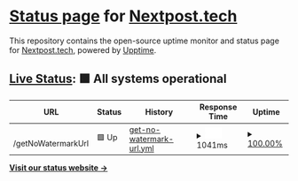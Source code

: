 # [Status page](https://status.nextpost.tech) for [Nextpost.tech](https://nextpost.tech)

This repository contains the open-source uptime monitor and status page for [Nextpost.tech](https://nextpost.tech), powered by [Upptime](https://github.com/upptime/upptime).

## [Live Status](https://status.nextpost.tech): <!--live status--> **🟩 All systems operational**

<!--start: status pages-->
<!-- This summary is generated by Upptime (https://github.com/upptime/upptime) -->
<!-- Do not edit this manually, your changes will be overwritten -->
<!-- prettier-ignore -->
| URL | Status | History | Response Time | Uptime |
| --- | ------ | ------- | ------------- | ------ |
| <img alt="" src="https://nextpost.tech/wp-content/uploads/2021/09/cropped-nextpost.tech-new-logo-final-270x270.png" height="13"> /getNoWatermarkUrl | 🟩 Up | [get-no-watermark-url.yml](https://github.com/nextpost-tech/tiktok-status/commits/HEAD/history/get-no-watermark-url.yml) | <details><summary><img alt="Response time graph" src="./graphs/get-no-watermark-url/response-time-week.png" height="20"> 1041ms</summary><br><a href="https://tiktok-status.nextpost.tech/history/get-no-watermark-url"><img alt="Response time 1525" src="https://img.shields.io/endpoint?url=https%3A%2F%2Fraw.githubusercontent.com%2Fnextpost-tech%2Ftiktok-status%2FHEAD%2Fapi%2Fget-no-watermark-url%2Fresponse-time.json"></a><br><a href="https://tiktok-status.nextpost.tech/history/get-no-watermark-url"><img alt="24-hour response time 1041" src="https://img.shields.io/endpoint?url=https%3A%2F%2Fraw.githubusercontent.com%2Fnextpost-tech%2Ftiktok-status%2FHEAD%2Fapi%2Fget-no-watermark-url%2Fresponse-time-day.json"></a><br><a href="https://tiktok-status.nextpost.tech/history/get-no-watermark-url"><img alt="7-day response time 1041" src="https://img.shields.io/endpoint?url=https%3A%2F%2Fraw.githubusercontent.com%2Fnextpost-tech%2Ftiktok-status%2FHEAD%2Fapi%2Fget-no-watermark-url%2Fresponse-time-week.json"></a><br><a href="https://tiktok-status.nextpost.tech/history/get-no-watermark-url"><img alt="30-day response time 1041" src="https://img.shields.io/endpoint?url=https%3A%2F%2Fraw.githubusercontent.com%2Fnextpost-tech%2Ftiktok-status%2FHEAD%2Fapi%2Fget-no-watermark-url%2Fresponse-time-month.json"></a><br><a href="https://tiktok-status.nextpost.tech/history/get-no-watermark-url"><img alt="1-year response time 1525" src="https://img.shields.io/endpoint?url=https%3A%2F%2Fraw.githubusercontent.com%2Fnextpost-tech%2Ftiktok-status%2FHEAD%2Fapi%2Fget-no-watermark-url%2Fresponse-time-year.json"></a></details> | <details><summary><a href="https://tiktok-status.nextpost.tech/history/get-no-watermark-url">100.00%</a></summary><a href="https://tiktok-status.nextpost.tech/history/get-no-watermark-url"><img alt="All-time uptime 100.00%" src="https://img.shields.io/endpoint?url=https%3A%2F%2Fraw.githubusercontent.com%2Fnextpost-tech%2Ftiktok-status%2FHEAD%2Fapi%2Fget-no-watermark-url%2Fuptime.json"></a><br><a href="https://tiktok-status.nextpost.tech/history/get-no-watermark-url"><img alt="24-hour uptime 100.00%" src="https://img.shields.io/endpoint?url=https%3A%2F%2Fraw.githubusercontent.com%2Fnextpost-tech%2Ftiktok-status%2FHEAD%2Fapi%2Fget-no-watermark-url%2Fuptime-day.json"></a><br><a href="https://tiktok-status.nextpost.tech/history/get-no-watermark-url"><img alt="7-day uptime 100.00%" src="https://img.shields.io/endpoint?url=https%3A%2F%2Fraw.githubusercontent.com%2Fnextpost-tech%2Ftiktok-status%2FHEAD%2Fapi%2Fget-no-watermark-url%2Fuptime-week.json"></a><br><a href="https://tiktok-status.nextpost.tech/history/get-no-watermark-url"><img alt="30-day uptime 100.00%" src="https://img.shields.io/endpoint?url=https%3A%2F%2Fraw.githubusercontent.com%2Fnextpost-tech%2Ftiktok-status%2FHEAD%2Fapi%2Fget-no-watermark-url%2Fuptime-month.json"></a><br><a href="https://tiktok-status.nextpost.tech/history/get-no-watermark-url"><img alt="1-year uptime 100.00%" src="https://img.shields.io/endpoint?url=https%3A%2F%2Fraw.githubusercontent.com%2Fnextpost-tech%2Ftiktok-status%2FHEAD%2Fapi%2Fget-no-watermark-url%2Fuptime-year.json"></a></details>

<!--end: status pages-->

[**Visit our status website →**](https://status.nextpost.tech)
